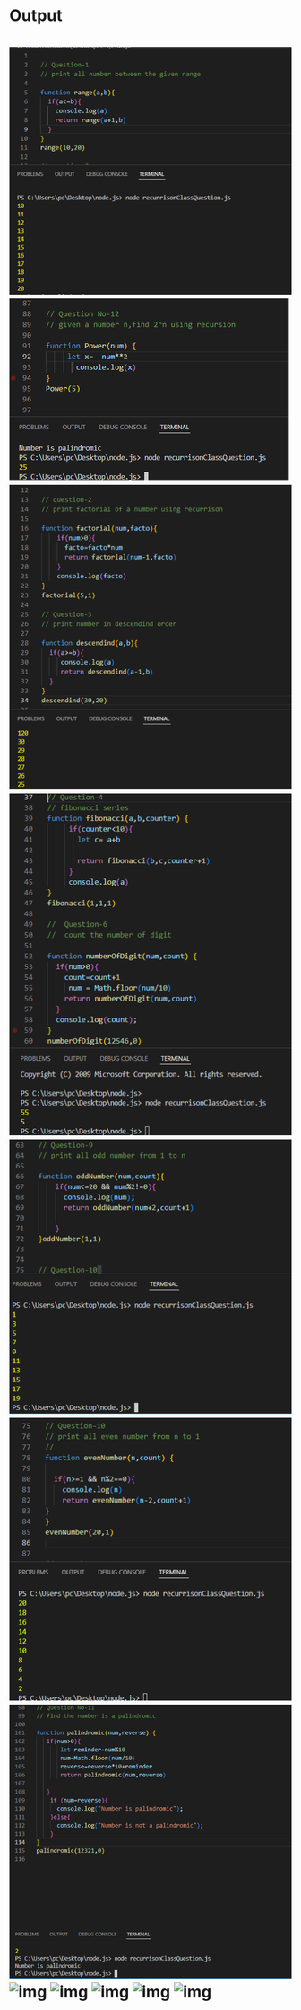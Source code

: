<h1>Output<h1>
<img src="Capture.PNG" alt="img">
<img src="Capture_7.PNG" alt="img">
<img src="Capture_2.PNG" alt="img">
<img src="Capture_3.PNG" alt="img">
<img src="Capture_4.PNG" alt="img">
<img src="Capture_5.PNG" alt="img">
<img src="Capture_6.PNG" alt="img">
<img src="img_1.PNG" alt="img">
<img src="img_2.PNG" alt="img">
<img src="img_3.PNG" alt="img">
<img src="img_4.PNG" alt="img">
<img src="img_5.PNG" alt="img">
<!-- <img src="img_6.PNG" alt="img">
<img src="img_6.PNG" alt="img"> -->